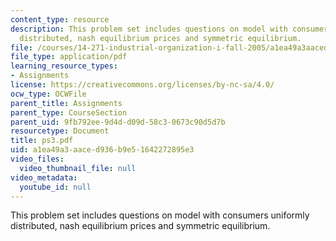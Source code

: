 ```yaml
---
content_type: resource
description: This problem set includes questions on model with consumers uniformly
  distributed, nash equilibrium prices and symmetric equilibrium.
file: /courses/14-271-industrial-organization-i-fall-2005/a1ea49a3aaced936b9e51642272895e3_ps3.pdf
file_type: application/pdf
learning_resource_types:
- Assignments
license: https://creativecommons.org/licenses/by-nc-sa/4.0/
ocw_type: OCWFile
parent_title: Assignments
parent_type: CourseSection
parent_uid: 9fb792ee-9d4d-d09d-58c3-0673c90d5d7b
resourcetype: Document
title: ps3.pdf
uid: a1ea49a3-aace-d936-b9e5-1642272895e3
video_files:
  video_thumbnail_file: null
video_metadata:
  youtube_id: null
---
```

This problem set includes questions on model with consumers uniformly distributed, nash equilibrium prices and symmetric equilibrium.